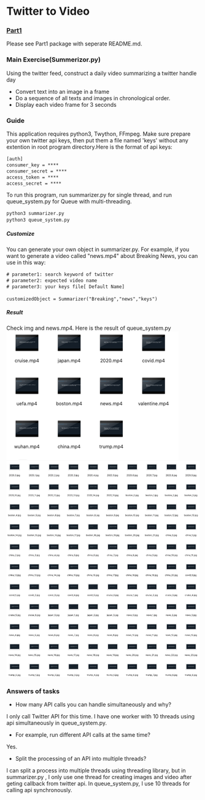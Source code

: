 # Twitter to Video

### [Part1](https://github.com/BUEC500C1/video-noracnr/tree/master/part1)
Please see Part1 package with seperate README.md.

### Main Exercise(Summerizor.py)
Using the twitter feed, construct a daily video summarizing a twitter handle day
* Convert text into an image in a frame 
* Do a sequence of all texts and images in chronological order.
* Display each video frame for 3 seconds

### Guide
This application requires python3, Twython, FFmpeg. 
Make sure prepare your own twitter api keys, then put them a file named 'keys' without any extention in root program directory.Here is the format of api keys:
```
[auth]
consumer_key = ****
consumer_secret = ****
access_token = ****
access_secret = ****
```
To run this program, run summarizer.py for single thread, and run queue_system.py for Queue with multi-threading.
```bash
python3 summarizer.py
python3 queue_system.py
```
##### Customize
You can generate your own object in summarizer.py. For example, if you want to generate a video called "news.mp4" about Breaking News, you can use in this way:
```python3
# parameter1: search keyword of twitter 
# parameter2: expected video name
# parameter3: your keys file[ Default Name]

customizedObject = Summarizer("Breaking","news","keys")
```

##### Result
Check img and news.mp4.
Here is the result of queue_system.py
![video](img/screenshot_video.png)
![images](img/screenshot_imgs.png)

### Answers of tasks
* How many API calls you can handle simultaneously and why?

I only call Twitter API for this time. I have one worker with 10 threads using api simultaneously in queue_system.py.

* For example, run different API calls at the same time?

Yes.

* Split the processing of an API into multiple threads?

I can split a process into multiple threads using threading library, but in summarizer.py , I only use one thread for creating images and video after geting callback from twitter api. In queue_system.py, I use 10 threads for calling api synchronously.




